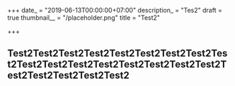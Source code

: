 +++
date_ = "2019-06-13T00:00:00+07:00"
description_ = "Tes2"
draft = true
thumbnail__ = "/placeholder.png"
title = "Test2"

+++
## Test2Test2Test2Test2Test2Test2Test2Test2Test2Test2Test2Test2Test2Test2Test2Test2Test2Test2Test2Test2Test2Test2